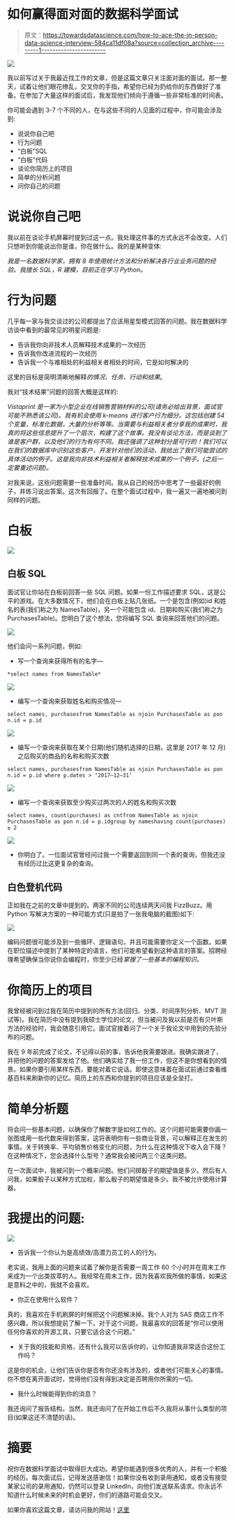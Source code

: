 # 如何赢得面对面的数据科学面试

> 原文：<https://towardsdatascience.com/how-to-ace-the-in-person-data-science-interview-584ca11df08a?source=collection_archive---------1----------------------->

![](img/cff6418783bd145de8c98f731bbd6043.png)

我以前写过关于我最近找工作的文章，但是这篇文章只关注面对面的面试。那一整天，试着让他们眼花缭乱，交叉你的手指，希望你已经为扔给你的东西做好了准备。在参加了大量这样的面试后，我发现他们倾向于遵循一些非常标准的时间表。

你可能会遇到 3-7 个不同的人，在与这些不同的人见面的过程中，你可能会涉及到:

*   说说你自己吧
*   行为问题
*   “白板”SQL
*   “白板”代码
*   谈论你简历上的项目
*   简单的分析问题
*   问你自己的问题

# 说说你自己吧

我以前在谈论手机屏幕时提到过这一点。我处理这件事的方式永远不会改变。人们只想听到你能说出你是谁，你在做什么。我的是某种变体:

*我是一名数据科学家，拥有 8 年使用统计方法和分析解决各行业业务问题的经验。我擅长 SQL，R 建模，目前正在学习 Python。*

# 行为问题

几乎每一家与我交谈过的公司都提出了应该用星型模式回答的问题。我在数据科学访谈中看到的最常见的明星问题是:

*   告诉我你向非技术人员解释技术成果的一次经历
*   告诉我你改进流程的一次经历
*   告诉我一个与难相处的利益相关者相处的时间，它是如何解决的

这里的目标是简明清晰地解释*的情况、任务、行动和结果*。

我对“技术结果”问题的回答大概是这样的:

*Vistaprint 是一家为小型企业在线销售营销材料的公司(请务必给出背景，面试官可能不熟悉该公司)。我有机会使用 k-means 进行客户行为细分。这包括创建 54 个变量，标准化数据，大量的分析等等。当需要与利益相关者分享我的成果时，我真的将这些信息提升了一个层次，构建了这个故事。我没有谈论方法，而是谈到了谁是客户群，以及他们的行为有何不同。我还强调了这种划分是可行的！我们可以在我们的数据库中识别这些客户，开发针对他们的活动，我给出了我们可能尝试的具体活动的例子。这是我向非技术利益相关者解释技术成果的一个例子。(之后一定要重述问题)。*

对我来说，这些问题需要一些准备时间。我从自己的经历中思考了一些最好的例子，并练习说出答案。这次有回报了。在整个面试过程中，我一遍又一遍地被问到同样的问题。

# 白板

![](img/6c57ec30442bccb09f8df7aa616da8fa.png)

## 白板 SQL

面试官让你站在白板前回答一些 SQL 问题。如果一份工作描述要求 SQL，这是公平的游戏。在大多数情况下，他们会在白板上贴几张纸。一个是包含(例如)id 和姓名的表(我们称之为 NamesTable)，另一个可能包含 id、日期和购买(我们称之为 PurchasesTable)。您明白了这个想法，您将编写 SQL 查询来回答他们的问题。

![](img/498271eda5e547d85e39fb5d659c4532.png)

他们会问一系列问题，例如:

*   写一个查询来获得所有的名字—

```
*select names from NamesTable*
```

![](img/34c0574931dd10ff5f63f152b1e00734.png)

*   编写一个查询来获取姓名和购买情况—

```
select names, purchasesfrom NamesTable as njoin PurchasesTable as pon n.id = p.id
```

![](img/3ca7f1cc69e9f1b740b6d87920d6a2c5.png)

*   编写一个查询来获取在某个日期(他们随机选择的日期，这里是 2017 年 12 月)之后购买的商品的名称和购买次数

```
select names, purchasesfrom NamesTable as njoin PurchasesTable as pon n.id = p.id where p.dates > ‘2017–12–31’
```

![](img/26a998068ecb4f19ffd6e7c68fa20bd8.png)

*   编写一个查询来获取至少购买过两次的人的姓名和购买次数

```
select names, count(purchases) as cntfrom NamesTable as njoin PurchasesTable as pon n.id = p.idgroup by nameshaving count(purchases) ≥ 2
```

![](img/10cf2dc654e9a4cf6a178c7a4ecaa58a.png)

*   你明白了。一位面试官曾经问过我一个需要返回到同一个表的查询，但我还没有经历过比这更复杂的查询。

## **白色登机代码**

正如我在之前的文章中提到的。两家不同的公司连续两天问我 FizzBuzz。用 Python 写解决方案的一种可能方式(只是拍了一张我电脑的截图)如下:

![](img/b3114e67f568e74012eea4eafbd4c39a.png)

编码问题很可能涉及到一些循环、逻辑语句，并且可能需要你定义一个函数。如果在职位描述中提到了某种特定的语言，他们可能希望看到这种语言的答案。招聘经理希望确保当你说你会编程时，你至少已经*掌握了一些基本的编程知识。*

# 你简历上的项目

我曾经被问到过我在简历中提到的所有方法(回归、分类、时间序列分析、MVT 测试等)。我在简历中没有提到我硕士学位的论文，但当被问及我以前是否有贝叶斯方法的经验时，我会随意引用它。面试官接着问了一个关于我论文中用到的先验分布的问题。

我在 9 年前完成了论文，不记得以前的事，告诉他我需要跟进。我确实跟进了，并把他的问题的答案发给了他。他们确实给了我一份工作，但这不是你想看到的情景。如果你要引用某样东西，要能对着它说话。即使这意味着在面试前通过查看维基百科来刷新你的记忆。简历上的东西和你提到的项目应该是全垒打。

# **简单分析题**

将会问一些基本问题，以确保你了解数字是如何工作的。这个问题可能需要你画一张图或用一些代数来得到答案，这将表明你有一些商业背景，可以解释正在发生的事情。关于转换率、平均销售价格变化的问题，为什么在这种情况下收入会下降？在这种情况下，您会选择什么型号？通常我会被问两三个这类问题。

在一次面试中，我被问到一个概率问题。他们问掷骰子的期望值是多少。然后有人问我，如果骰子以某种方式加权，那么骰子的期望值是多少。我不被允许使用计算器。

# **我提出的问题:**

![](img/fc45bae4408c1217d8465e40ed30b085.png)

*   告诉我一个你认为是高绩效/高潜力员工的人的行为。

老实说，我用上面的问题来试着了解你是否需要一周工作 60 个小时并在周末工作来成为一个出类拔萃的人。我经常在周末工作，因为我喜欢我所做的事情，如果这是意料之中的，我就不会喜欢。

*   你正在使用什么软件？

真的，我喜欢在手机刷屏的时候把这个问题解决掉。我个人对为 SAS 商店工作不感兴趣，所以我想提前了解一下。对于这个问题，我最喜欢的回答是“你可以使用任何你喜欢的开源工具，只要它适合这个问题。”

*   关于我的技能和资格，还有什么我可以告诉你的，让你知道我非常适合这份工作吗？

这是你的机会，让他们告诉你是否有你还没有涉及的，或者他们可能关心的事情。你不想在离开面试时，觉得他们没有得到决定是否聘用你所需的一切。

*   我什么时候能得到你的消息？

我还询问了报告结构，当然，我还询问了在开始工作后不久我将从事什么类型的项目(如果这还不清楚的话)。

# 摘要

祝你在数据科学面试中取得巨大成功。希望你能遇到很多优秀的人，并有一个积极的经历。每次面试后，记得发送感谢信！如果你没有收到录用通知，或者没有接受某家公司的录用通知，仍然可以登录 LinkedIn，向他们发送联系请求。你永远不知道什么时候未来的时机会更好，你们的道路可能会交叉。

如果你喜欢这篇文章，请访问我的网站！[这里](https://datamovesme.com/)